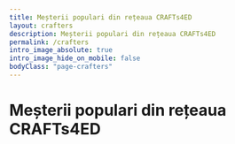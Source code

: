 ```yaml
---
title: Meșterii populari din rețeaua CRAFTs4ED
layout: crafters
description: Meșterii populari din rețeaua CRAFTs4ED
permalink: /crafters
intro_image_absolute: true
intro_image_hide_on_mobile: false
bodyClass: "page-crafters"
---
```


# Meșterii populari din rețeaua CRAFTs4ED